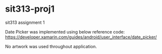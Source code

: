 # sit313-proj1
sit313 assignment 1

Date Picker was implemented using below reference code:
https://developer.xamarin.com/guides/android/user_interface/date_picker/

No artwork was used throughout application.

